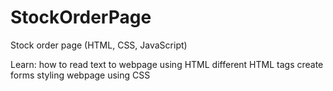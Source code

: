 # StockOrderPage
Stock order page (HTML, CSS, JavaScript)

Learn:
    how to read text to webpage using HTML
    different HTML tags
    create forms
    styling webpage using CSS
